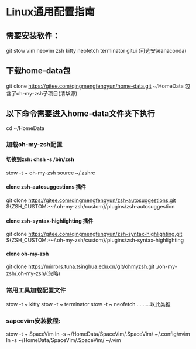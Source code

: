 # Linux通用配置指南


## 需要安装软件：
git stow vim neovim zsh kitty neofetch terminator gitui (可选安装anaconda)


## 下载home-data包
git clone https://gitee.com/qingmengfengyun/home-data.git ~/HomeData
包含了oh-my-zsh子项目(清华源)


## 以下命令需要进入home-data文件夹下执行
cd ~/HomeData


### 加载oh-my-zsh配置
#### 切换到zsh: chsh -s /bin/zsh
stow -t ~ oh-my-zsh
source ~/.zshrc

#### clone zsh-autosuggestions 插件
git clone https://gitee.com/qingmengfengyun/zsh-autosuggestions.git ${ZSH_CUSTOM:-~/.oh-my-zsh/custom}/plugins/zsh-autosuggestion

#### clone zsh-syntax-highlighting 插件 
git clone https://gitee.com/qingmengfengyun/zsh-syntax-highlighting.git ${ZSH_CUSTOM:-~/.oh-my-zsh/custom}/plugins/zsh-syntax-highlighting

#### clone oh-my-zsh
git clone https://mirrors.tuna.tsinghua.edu.cn/git/ohmyzsh.git ./oh-my-zsh/.oh-my-zsh/(忽略)


### 常用工具加载配置文件
stow -t ~ kitty
stow -t ~ terminator
stow -t ~ neofetch
.........以此类推


### sapcevim安装教程:
stow -t ~ SpaceVim
ln -s ~/HomeData/SpaceVim/.SpaceVim/  ~/.config/nvim
ln -s ~/HomeData/SpaceVim/.SpaceVim/  ~/.vim


